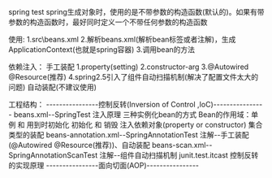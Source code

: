 spring test
spring生成对象时，使用的是不带参数的构造函数(默认的)。如果有带参数的构造函数时，最好同时定义一个不带任何参数的构造函数

使用:
1.src\beans.xml
2.解析beans.xml(解析bean标签或者注解)，生成ApplicationContext(也就是spring容器)
3.调用bean的方法

依赖注入：
手工装配
	1.property(setting)
	2.constructor-arg
	3.@Autowired @Resource(推荐)
	4.spring2.5引入了组件自动扫描机制(解决了配置文件太大的问题)
自动装配(不建议使用)

工程结构：
----------------控制反转(Inversion of Control ,IoC)----------------
beans.xml--SpringTest
	注入原理
	三种实例化bean的方式
	Bean的作用域：单例 和 用到时初始化
	初始化 和 销毁
	注入依赖对象(property or constructor)
	集合类型的装配
beans-annotation.xml--SpringAnnotationTest
	注解--手工装配(@Autowired @Resource(推荐))、自动装配
beans-scan.xml--SpringAnnotationScanTest
	注解--组件自动扫描机制
junit.test.itcast
	控制反转的实现原理
----------------面向切面(AOP)----------------	